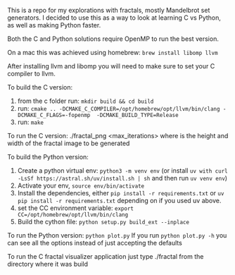 This is a repo for my explorations with fractals, mostly Mandelbrot set generators. 
I decided to use this as a way to look at learning C vs Python, as well as making Python faster.  

Both the C and Python solutions require OpenMP to run the best version.  

On a mac this was achieved using homebrew: `brew install libomp llvm`

After installing llvm and libomp you will need to make sure to set your C compiler to llvm.

To build the C version:
1. from the c folder run: `mkdir build && cd build`
2. run: `cmake .. -DCMAKE_C_COMPILER=/opt/homebrew/opt/llvm/bin/clang -DCMAKE_C_FLAGS=-fopenmp  -DCMAKE_BUILD_TYPE=Release`
3. run: `make` 

To run the C version:
./fractal_png <size> <max_iterations>
where <size> is the height and width of the fractal image to be generated

To build the Python version:
1. Create a python virtual env: `python3 -m venv env` (or install `uv with curl -LsSf https://astral.sh/uv/install.sh | sh` and then run `uv venv env`)
2. Activate your env, `source env/bin/activate` 
3. Install the dependencies, either `pip install -r requirements.txt` or `uv pip install -r requirements.txt` depending on if you used uv above.  
4. set the CC environment variable: `export CC=/opt/homebrew/opt/llvm/bin/clang` 
5. Build the cython file: `python setup.py build_ext --inplace`

To run the Python version: 
  `python plot.py`
If you run `python plot.py -h` you can see all the options instead of just accepting the defaults

To run the C fractal visualizer application just type ./fractal from the directory where it was build
